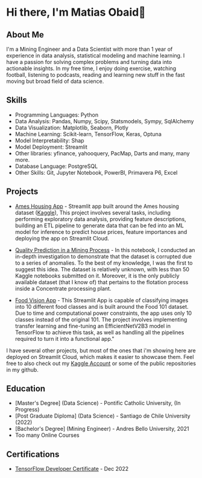 # Hi there, I'm Matias Obaid👋

## About Me

I'm a Mining Engineer and a Data Scientist with more than 1 year of experience in data analysis, statistical modeling and machine learning. I have a passion for solving complex problems and turning data into actionable insights. In my free time, I enjoy doing exercise, watching football, listening to podcasts, reading and learning new stuff in the fast moving but broad field of data science.

## Skills

- Programming Languages: Python
- Data Analysis: Pandas, Numpy, Scipy, Statsmodels, Sympy, SqlAlchemy
- Data Visualization: Matplotlib, Seaborn, Plotly
- Machine Learning: Scikit-learn, TensorFlow, Keras, Optuna
- Model Interpretability: Shap
- Model Deployment: Streamlit
- Other libraries: yfinance, yahooquery, PacMap, Darts and many, many more.
- Database Language: PostgreSQL
- Other Skills: Git, Jupyter Notebook, PowerBI, Primavera P6, Excel

## Projects

- [Ames Housing App](https://matiasob-data-sci-streamlit-appsames-housingames-housing-zxwbn3.streamlit.app/) - Streamlit app built around the Ames housing dataset ([Kaggle](https://www.kaggle.com/c/house-prices-advanced-regression-techniques)), This project involves several tasks, including performing exploratory data analysis, providing feature descriptions, building an ETL pipeline to generate data that can be fed into an ML model for inference to predict house prices, feature importances and deploying the app on Streamlit Cloud.

- [Quality Prediction in a Mining Process](https://www.kaggle.com/code/matiasob/dataset-is-corrupt-and-should-not-be-used) - In this notebook, I conducted an in-depth investigation to demonstrate that the dataset is corrupted due to a series of anomalies. To the best of my knowledge, I was the first to suggest this idea. The dataset is relatively unknown, with less than 50 Kaggle notebooks submitted on it. Moreover, it is the only publicly available dataset (that I know of) that pertains to the flotation process inside a Concentrate processing plant.

- [Food Vision App](https://matiasob-food-vision-food-vision-fmv6oj.streamlit.app/) - This Streamlit App is capable of classifying images into 10 different food classes and is built around the Food 101 dataset. Due to time and computational power constraints, the app uses only 10 classes instead of the original 101. The project involves implementing transfer learning and fine-tuning an EfficientNetV2B3 model in TensorFlow to achieve this task, as well as handling all the pipelines required to turn it into a functional app."

I have several other projects, but most of the ones that i'm showing here are deployed on Streamlit Cloud, which makes it easier to showcase them. Feel free to also check out my [Kaggle Account](https://www.kaggle.com/matiasob) or some of the public repositories in my github.

## Education

- [Master's Degree] (Data Science) - Pontific Catholic University, (In Progress)
- [Post Graduate Diploma] (Data Science) - Santiago de Chile University (2022)
- [Bachelor's Degree] (Mining Engineer) - Andres Bello University, 2021
- Too many Online Courses

## Certifications

- [TensorFlow Developer Certificate](https://www.credential.net/77d75f33-d55c-4185-ab00-1da4462dfaf9) - Dec 2022
